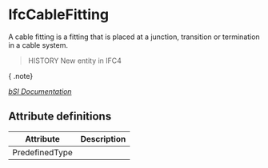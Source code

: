 IfcCableFitting
===============
A cable fitting is a fitting that is placed at a junction, transition or
termination in a cable system.  
  
> HISTORY  New entity in IFC4  
  
{ .note}  
>  
[ _bSI
Documentation_](https://standards.buildingsmart.org/IFC/DEV/IFC4_2/FINAL/HTML/schema/ifcelectricaldomain/lexical/ifccablefitting.htm)


Attribute definitions
---------------------
| Attribute      | Description   |
|----------------|---------------|
| PredefinedType |               |

